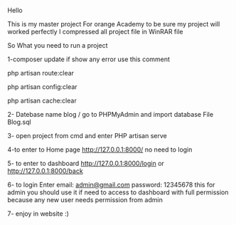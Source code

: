 Hello 

This is my master project For orange Academy to be sure my project will worked perfectly I compressed  all project file  in WinRAR file

So What you need to run a project 

1-composer update if show any error use this comment 

 php artisan route:clear

 php artisan config:clear

 php artisan cache:clear

2- Datebase name blog / go to PHPMyAdmin and import database File Blog.sql

3- open project from cmd and enter PHP artisan serve 

4-to enter to Home page http://127.0.0.1:8000/ no need to login 

5- to enter to dashboard http://127.0.0.1:8000/login or http://127.0.0.1:8000/back

6- to login Enter email: admin@gmail.com  password: 12345678 this for admin you should use it if need to access to dashboard with full permission  because any new user needs permission from admin 

7- enjoy in website :) 


